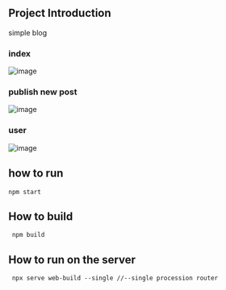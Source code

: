 ## Project Introduction
simple blog 
### index
![image](https://github.com/liunoah/noahblog/assets/89234625/939d7360-9cff-4065-acc2-f48425468dc2)
### publish new post
![image](https://github.com/liunoah/noahblog/assets/89234625/734a7037-0f76-4f8d-99af-edc6311867b3)
### user
![image](https://github.com/liunoah/noahblog/assets/89234625/e3de8118-c96a-45da-8809-a3bf763156b5)


## how to run
```shell
npm start 
```

## How to build
```shell
 npm build
 ```
## How to run on the server
 ```shell
  npx serve web-build --single //--single procession router
```


